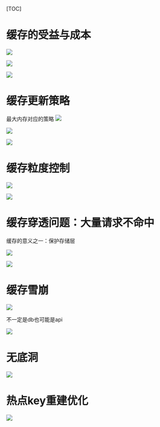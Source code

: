 [TOC]

# 缓存的受益与成本


![](https://raw.githubusercontent.com/1990frog/imagebed/default/1602320428_20200408142055231_534882915.png)

![](https://raw.githubusercontent.com/1990frog/imagebed/default/1602320429_20200408142152375_635648950.png)

![](https://raw.githubusercontent.com/1990frog/imagebed/default/1602320430_20200408142326231_111358603.png)

# 缓存更新策略
最大内存对应的策略
![](https://raw.githubusercontent.com/1990frog/imagebed/default/1602320431_20200408142526007_2020393940.png)

![](https://raw.githubusercontent.com/1990frog/imagebed/default/1602320431_20200408142542671_26033258.png)

![](https://raw.githubusercontent.com/1990frog/imagebed/default/1602320431_20200408142622575_239700563.png)

# 缓存粒度控制
![](https://raw.githubusercontent.com/1990frog/imagebed/default/1602320432_20200408142845543_1740610328.png)

![](https://raw.githubusercontent.com/1990frog/imagebed/default/1602320433_20200408142921047_2061908010.png)

# 缓存穿透问题：大量请求不命中
缓存的意义之一：保护存储层

![](https://raw.githubusercontent.com/1990frog/imagebed/default/1602320434_20200408143603208_19138199.png)

![](https://raw.githubusercontent.com/1990frog/imagebed/default/1602320434_20200408143855528_880671876.png)

# 缓存雪崩
![](https://raw.githubusercontent.com/1990frog/imagebed/default/1602320435_20200408154752540_1530808038.png)

不一定是db也可能是api

![](https://raw.githubusercontent.com/1990frog/imagebed/default/1602320435_20200408155107355_1765803668.png)

# 无底洞
![](https://raw.githubusercontent.com/1990frog/imagebed/default/1602320436_20200408155718524_488702207.png)

# 热点key重建优化
![](https://raw.githubusercontent.com/1990frog/imagebed/default/1602320437_20200408165935344_1723326181.png)

